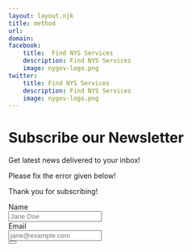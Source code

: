 ```yaml
---
layout: layout.njk
title: method
url: 
domain: 
facebook:
    title:  Find NYS Services
    description: Find NYS Services
    image: nygov-logo.png
twitter:
    title: Find NYS Services
    description: Find NYS Services
    image: nygov-logo.png
---
```


<body class="antialiased sans-serif bg-gray-100 flex w-full items-center min-h-screen">
	<div class="max-w-6xl mx-auto pt-4 pb-8 px-4 overflow-hidden w-full">
		<div x-data="{ loading: false, showAlertMessage: false, showSuccessMessage: false, name: '', email: '', errors: [] }"
			x-cloak>
			<div class="md:flex md:flex-wrap">
				<div class="md:w-1/3 md:mx-auto">
					<div class="rounded bg-white shadow p-6 border-t-8 border-blue-500">
						<h1 class="text-2xl text-gray-800 mb-1 font-bold leading-tight">Subscribe our Newsletter</h1>
						<p class="text-gray-600 mb-4 text-sm">Get latest news delivered to your inbox!</p>
						<div x-show="showAlertMessage" x-transition:enter="transition ease-out duration-300"
							x-transition:enter-start="opacity-0 transform scale-90"
							x-transition:enter-end="opacity-100 transform scale-100"
							x-transition:leave="transition ease-in duration-300"
							x-transition:leave-start="opacity-100 transform scale-100"
							x-transition:leave-end="opacity-0 transform scale-90">
							<div class="bg-orange-100 border-l-4 border-orange-500 text-orange-700 p-4 my-4"
								role="alert">
								<p>Please fix the error given below!</p>
							</div>
						</div>
						<div x-show="showSuccessMessage" x-transition:enter="transition ease-out duration-300"
							x-transition:enter-start="opacity-0 transform scale-90"
							x-transition:enter-end="opacity-100 transform scale-100"
							x-transition:leave="transition ease-in duration-300"
							x-transition:leave-start="opacity-100 transform scale-100"
							x-transition:leave-end="opacity-0 transform scale-90">
							<div class="bg-green-100 border-l-4 border-green-500 text-green-700 p-4 my-4"
								role="success">
								<p>Thank you for subscribing!</p>
							</div>
						</div>
						<form method="POST" x-on:submit.prevent="loading=true; 
							if (name == '' && email == '') {
								errors = {
									name: ['The name field is required'],
									email: ['The email field is required']
								}
								loading = false;
								showAlertMessage = true;
								return;
							}
							if (name && email == '') {
								errors = {
									email: ['The email field is required']
								}
								loading = false;
								showAlertMessage = true;
								return;
							}
							if (name == '' && email) {
								errors = {
									name: ['The name field is required']
								}
								loading = false;
								showAlertMessage = true;
								return;
							}
							const expression = /^[^\s@]+@[^\s@]+\.[^\s@]+$/
                            const validEmail = expression.test(String(email).toLowerCase())
							if (email != '' && ! validEmail) {
								errors = {
									email: ['Please enter a valid email address']
								}
								loading = false;
								showAlertMessage = true;
								return;
							}
							// Replace this with your own Sheety API
							fetch('https://v2-api.sheety.co/8ab38e8355f6f144fb93048354178f03/subscribersApi/subscribers', {
								method: 'POST',
								headers: {
									'Content-Type': 'application/json'
								},
								body: JSON.stringify({
									subscriber: {
										name: name,
										email: email
									}
								})
							}).then(response => response.json())
								.then(data => {
									loading = false;
									showAlertMessage = false;
									showSuccessMessage = true;
									name = '';
									email = '';
								});
						">
							<div class="mb-4">
								<label for="name" class="font-bold mb-1 block text-gray-700">Name</label>
								<div class="relative">
									<input id="name" x-model="name" x-on:keydown="delete errors['name']"
										x-bind:class="{ 'border-red-500 text-red-500': errors['name'] }"
										class="bg-white focus:outline-none focus:shadow-outline border border-gray-300 rounded-lg py-2 px-4 block w-full appearance-none leading-normal"
										type="text" placeholder="Jane Doe">
									<template x-if="errors['name']">
										<span>
											<svg class="w-6 h-6 absolute text-red-600 fill-current"
												style="top: 10px; right: 12px" xmlns="http://www.w3.org/2000/svg"
												viewBox="0 0 24 24">
												<path
													d="M11.953,2C6.465,2,2,6.486,2,12s4.486,10,10,10s10-4.486,10-10S17.493,2,11.953,2z M13,17h-2v-2h2V17z M13,13h-2V7h2V13z" />
											</svg>
											<span class="text-red-600 mt-2 text-sm block"
												x-text="errors['name']"></span>
										</span>
									</template>
								</div>
							</div>
							<div class="mb-5">
								<label for="email" class="font-bold mb-1 block text-gray-700">Email</label>
								<div class="relative">
									<input id="email" x-model="email" x-on:keydown="delete errors['email']"
										x-bind:class="{ 'border-red-500 text-red-500': errors['email'] }"
										class="bg-white focus:outline-none focus:shadow-outline border border-gray-300 rounded-lg py-2 px-4 block w-full appearance-none leading-normal"
										type="text" placeholder="jane@example.com">
									<template x-if="errors['email']">
										<span>
											<svg class="w-6 h-6 absolute text-red-600 fill-current"
												style="top: 10px; right: 12px" xmlns="http://www.w3.org/2000/svg"
												viewBox="0 0 24 24">
												<path
													d="M11.953,2C6.465,2,2,6.486,2,12s4.486,10,10,10s10-4.486,10-10S17.493,2,11.953,2z M13,17h-2v-2h2V17z M13,13h-2V7h2V13z" />
											</svg>
											<span class="text-red-600 mt-2 text-sm block"
												x-text="errors['email']"></span>
										</span>
									</template>
								</div>
							</div>
							<button type="submit"
								class="bg-blue-500 hover:bg-blue-700 text-white font-bold py-2 px-4 rounded-lg w-full"
								x-bind:disabled="loading == true">
								<template x-if="loading == false">
									<div>Subscribe Now!</div>
								</template>
								<template x-if="loading == true">
									<div>Subscribing...</div>
								</template>
							</button>
						</form>
					</div>
				</div>
			</div>
		</div>
	</div>
</body>



<!-- <div
    x-data="{
        search: '',
        items: ['foo', 'bar jh', 'baz'],
        get filteredItems() {
            return this.items.filter(
                i => i.includes(this.search)
            )
        }
    }"
>
    <input x-model="search" placeholder="Search...">
    <ul>
        <template x-for="item in filteredItems" :key="item">
            <li x-text="item"></li>
        </template>
    </ul>
</div> -->
